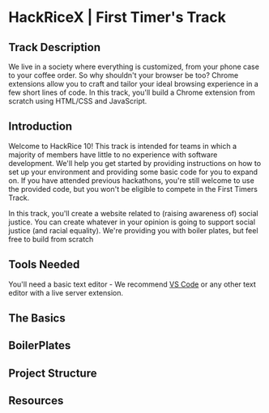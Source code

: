 # HackRiceX | First Timer's Track

## Track Description

We live in a society where everything is customized, from your phone case to your coffee order. So why shouldn't your browser be too? Chrome extensions allow you to craft and tailor your ideal browsing experience in a few short lines of code. In this track, you'll build a Chrome extension from scratch using HTML/CSS and JavaScript. 

## Introduction

Welcome to HackRice 10! This track is intended for teams in which a majority of members have little to no experience with software development. We'll help you get started by providing instructions on how to set up your environment and providing some basic code for you to expand on. If you have attended previous hackathons, you're still welcome to use the provided code, but you won't be eligible to compete in the First Timers Track.

In this track, you'll create a website related to (raising awareness of) social justice. You can create whatever in your opinion is going to support social justice (and racial equality). We're providing you with boiler plates, but feel free to build from scratch

## Tools Needed

You'll need a basic text editor - We recommend [VS Code](https://code.visualstudio.com) or any other text editor with a live server extension. 

## The Basics 

## BoilerPlates 

## Project Structure 

## Resources 
